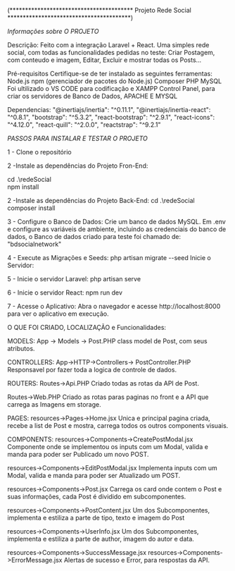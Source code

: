  (**************************************** Projeto Rede Social  ****************************************)

 *Informações sobre O PROJETO*

Descrição:
Feito com a integração Laravel + React. 
Uma simples rede social, com todas as funcionalidades pedidas no teste: Criar Postagem, com conteudo e imagem, Editar, Excluir e mostrar todas os Posts...

Pré-requisitos
Certifique-se de ter instalado as seguintes ferramentas:
Node.js
npm (gerenciador de pacotes do Node.js)
Composer
PHP
MySQL
Foi ultilizado o VS CODE para codificação e XAMPP Control Panel, para criar os servidores de Banco de Dados, APACHE E MYSQL

Dependencias: 
    "@inertiajs/inertia": "^0.11.1",
    "@inertiajs/inertia-react": "^0.8.1",
    "bootstrap": "^5.3.2",
    "react-bootstrap": "^2.9.1",
    "react-icons": "^4.12.0",
    "react-quill": "^2.0.0",
    "reactstrap": "^9.2.1"
    
 *PASSOS PARA INSTALAR E TESTAR O PROJETO*
 
1 - Clone o repositório

2 -Instale as dependências do Projeto Fron-End:

cd .\redeSocial\
npm install

2 -Instale as dependências do Projeto Back-End:
cd .\redeSocial\
composer install

3 - Configure o Banco de Dados:
Crie um banco de dados MySQL.
Em .env e configure as variáveis de ambiente, incluindo as credenciais do banco de dados, o Banco de dados criado para teste foi chamado de: "bdsocialnetwork"

4 - Execute as Migrações e Seeds:
php artisan migrate --seed
Inicie o Servidor:

5 - Inicie o servidor Laravel:
php artisan serve

6 - Inicie o servidor React:
npm run dev

7 - Acesse o Aplicativo:
Abra o navegador e acesse http://localhost:8000 para ver o aplicativo em execução.

O QUE FOI CRIADO, LOCALIZAÇÃO e Funcionalidades:

MODELS:
App -> Models -> Post.PHP
class model de Post, com seus atributos.

CONTROLLERS: 
App->HTTP->Controllers-> PostController.PHP
Responsavel por fazer toda a logica de controle de dados.

ROUTERS: 
Routes->Api.PHP
Criado todas as rotas da API de Post.

Routes->Web.PHP
Criado as rotas paras paginas no front e a API que carrega as Imagens em storage.

PAGES: 
resources->Pages->Home.jsx
Unica e principal pagina criada, recebe a list de Post e mostra, carrega todos os outros components visuais.

COMPONENTS:
resources->Components->CreatePostModal.jsx
Componente onde se implementou os inputs com um Modal, valida e manda para poder ser Publicado um novo POST.

resources->Components->EditPostModal.jsx
Implementa inputs com um Modal, valida e manda para poder ser Atualizado um POST.

resources->Components->Post.jsx
Carrega os card onde contem o Post e suas informações, cada Post é dividido em subcomponentes.

resources->Components->PostContent.jsx
Um dos Subcomponentes, implementa e estiliza a parte de tipo, texto e imagem do Post

resources->Components->UserInfo.jsx
Um dos Subcomponentes, implementa e estiliza a parte de author, imagem do autor e data.

resources->Components->SuccessMessage.jsx
resources->Components->ErrorMessage.jsx
Alertas de sucesso e Error, para respostas da API.

